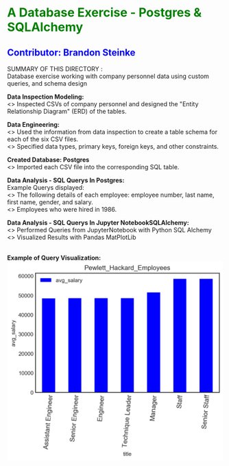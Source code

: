 
<h1 style="color: green;" > A Database Exercise - Postgres & SQLAlchemy </h1>
<h2 style="color: blue;" > Contributor: Brandon Steinke </h2>

SUMMARY OF THIS DIRECTORY : <br>
Database exercise working with company personnel  data using custom queries, and schema design
<br>

**Data Inspection Modeling:**<br>
<> Inspected CSVs of company personnel and  designed the "Entity Relationship Diagram" (ERD) of the tables. <br>

**Data Engineering:**<br>
<> Used the information from data inspection to create a table schema for each of the six CSV files.<br>
<> Specified data types, primary keys, foreign keys, and other constraints. <br>

**Created Database: Postgres**<br>
<> Imported each CSV file into the corresponding SQL table.

**Data Analysis - SQL Querys In Postgres:**<br>
Example Querys displayed:<br>
<> The following details of each employee: employee number, last name, first name, gender, and salary.<br>
<> Employees who were hired in 1986. <br>

**Data Analysis - SQL Querys In Jupyter NotebookSQLAlchemy:** <br>
<> Performed Queries from JupyterNotebook with Python SQL Alchemy  <br>
<> Visualized Results with Pandas MatPlotLib <br>
<br>

**Example of Query Visualization:**
<img src="https://github.com/BrandinO771/sql-challenge/blob/master/EmployeeSQL/pandas_diagrams/BS__PewLett_Avg_Sal.png">

